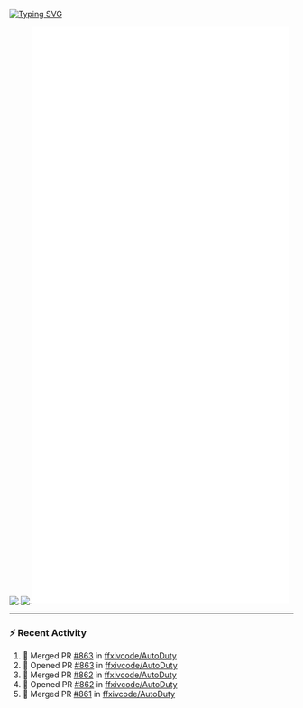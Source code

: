 [![Typing SVG](https://readme-typing-svg.demolab.com?font=Fira+Code&duration=1000&pause=1000&multiline=true&repeat=false&width=435&lines=Simon+Latusek+%7C+Gameplay+Engineer)](https://git.io/typing-svg)

<a href="https://github.com/anuraghazra/github-readme-stats">
  <img height=200 align="center" src="https://github-readme-stats.vercel.app/api?username=erdelf&theme=radical" />
</a>
<a href="https://github.com/anuraghazra/convoychat">
  <img height=200 align="center" src="https://streak-stats.demolab.com?user=erdelf&theme=radical&mode=weekly" />
</a>

<picture>
  <img src="/github-metrics.svg" alt="Metrics">
</picture>

---

### :zap: Recent Activity
<!--START_SECTION:activity-->
1. 🎉 Merged PR [#863](https://github.com/ffxivcode/AutoDuty/pull/863) in [ffxivcode/AutoDuty](https://github.com/ffxivcode/AutoDuty)
2. 💪 Opened PR [#863](https://github.com/ffxivcode/AutoDuty/pull/863) in [ffxivcode/AutoDuty](https://github.com/ffxivcode/AutoDuty)
3. 🎉 Merged PR [#862](https://github.com/ffxivcode/AutoDuty/pull/862) in [ffxivcode/AutoDuty](https://github.com/ffxivcode/AutoDuty)
4. 💪 Opened PR [#862](https://github.com/ffxivcode/AutoDuty/pull/862) in [ffxivcode/AutoDuty](https://github.com/ffxivcode/AutoDuty)
5. 🎉 Merged PR [#861](https://github.com/ffxivcode/AutoDuty/pull/861) in [ffxivcode/AutoDuty](https://github.com/ffxivcode/AutoDuty)
<!--END_SECTION:activity-->

<!--
**erdelf/erdelf** is a ✨ _special_ ✨ repository because its `README.md` (this file) appears on your GitHub profile.

Here are some ideas to get you started:

- 🔭 I’m currently working on ...
- 🌱 I’m currently learning ...
- 👯 I’m looking to collaborate on ...
- 🤔 I’m looking for help with ...
- 💬 Ask me about ...
- 📫 How to reach me: ...
- 😄 Pronouns: ...
- ⚡ Fun fact: ...
-->

